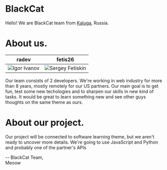 BlackCat
===========================

Hello! We are BlackCat team from [Kaluga](https://en.wikipedia.org/wiki/Kaluga), Russia.

About us.
===========================

| radev | fetis26
|--- |--- 
| ![Igor Ivanov](https://pbs.twimg.com/profile_images/378800000210518379/178411e4ea3c95909f150bc94dd8dfcd.jpeg) | ![Sergey Fetiskin](https://img-fotki.yandex.ru/get/16185/1770335.0/0_9d055_fc1e6be1_-2-M.jpg) |

Our team consists of 2 developers. We're working in web industry for more than 8 years, mostly remotely for our US partners. Our main goal is to get fun, test some new techologies and to sharpen our skills in new kind of tasks.
It would be great to learn something new and see other guys thoughts on the same theme as ours.

About our project.
===========================

Our project will be connected to software learning theme, but we aren't ready to uncover more details. We're going to use JavaScript and Python and probably one of the partner's APIs

--
BlackCat Team,   
Meoow
